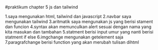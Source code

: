#praktikum chapter 5 js dan tailwind

1.saya mengunakan html, tailwind dan javascript
2.navbar saya mengunakan tailwind
3.aritmatik saya mengunakan js yang berisi stament dan funcion
4.syntax akan memunculkan alert sesuai dengan nama yang kita masukan dan tambahan 
5.statment berisi input umur yang nanti berisi statment if else
6.imgchange mengunakan getelement saja
7.paragrafchange berisi function yang akan merubah tulisan dihtml